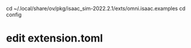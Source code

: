 
cd ~/.local/share/ov/pkg/isaac_sim-2022.2.1/exts/omni.isaac.examples
cd config

# edit extension.toml

